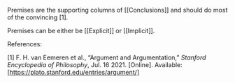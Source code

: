 
Premises are the supporting columns of [[Conclusions]] and should do most of the convincing [1].

Premises can be either be [[Explicit]] or [[Implicit]].

References:

[1] F. H. van Eemeren et al., “Argument and Argumentation,” _Stanford Encyclopedia of Philosophy_, Jul. 16 2021. [Online]. Available: [https://plato.stanford.edu/entries/argument/]